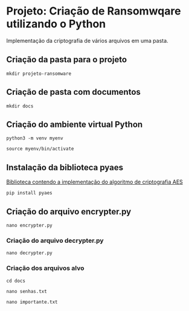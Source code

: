 # Projeto: Criação de Ransomwqare utilizando o Python
Implementação da criptografia de vários arquivos em uma pasta.

## Criação da pasta para o projeto

```
mkdir projeto-ransomware
```

## Criação de pasta com documentos

```
mkdir docs
```

## Criação do ambiente virtual Python

```
python3 -m venv myenv
```

```
source myenv/bin/activate
```

## Instalação da biblioteca pyaes
[Biblioteca contendo a implementação do algoritmo de criptografia AES](https://pypi.org/project/pyaes/)

```
pip install pyaes
```

## Criação do arquivo encrypter.py

```
nano encrypter.py
```

### Criação do arquivo decrypter.py

```
nano decrypter.py
```

### Criação dos arquivos alvo

```
cd docs
```

```
nano senhas.txt
```

```
nano importante.txt
```
